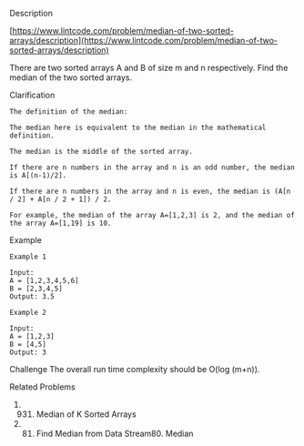 Description

[https://www.lintcode.com/problem/median-of-two-sorted-arrays/description](https://www.lintcode.com/problem/median-of-two-sorted-arrays/description)



There are two sorted arrays A and B of size m and n respectively. Find the median of the two sorted arrays.

Clarification
```
The definition of the median:

The median here is equivalent to the median in the mathematical definition.

The median is the middle of the sorted array.

If there are n numbers in the array and n is an odd number, the median is A[(n-1)/2].

If there are n numbers in the array and n is even, the median is (A[n / 2] + A[n / 2 + 1]) / 2.

For example, the median of the array A=[1,2,3] is 2, and the median of the array A=[1,19] is 10.
```
Example
```
Example 1

Input:
A = [1,2,3,4,5,6]
B = [2,3,4,5]
Output: 3.5

Example 2

Input:
A = [1,2,3]
B = [4,5]
Output: 3
```

Challenge
The overall run time complexity should be O(log (m+n)).

Related Problems
1. 931. Median of K Sorted Arrays
2. 81. Find Median from Data Stream80. Median
